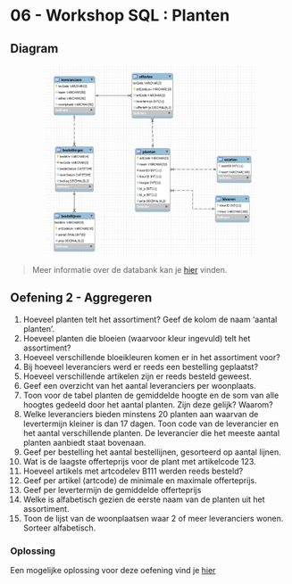 # 06 - Workshop SQL : Planten

## Diagram
<p align="center">
    <img width="75%"  src="../../images/diagram-planten.jpg" alt="Diagram Planten.db">
</p>

> Meer informatie over de databank kan je [hier](structure.md) vinden.

## Oefening 2 - Aggregeren

1. Hoeveel planten telt het assortiment? Geef de kolom de naam ‘aantal planten’. 
2. Hoeveel planten die bloeien (waarvoor kleur ingevuld) telt het assortiment?
3. Hoeveel verschillende bloeikleuren komen er in het assortiment voor? 
4. Bij hoeveel leveranciers werd er reeds een bestelling geplaatst? 
5. Hoeveel verschillende artikelen zijn er reeds besteld geweest. 
6. Geef een overzicht van het aantal leveranciers per woonplaats.  
7. Toon voor de tabel planten de gemiddelde hoogte en de som van alle hoogtes gedeeld door het aantal planten. Zijn deze gelijk? Waarom? 
8. Welke leveranciers bieden minstens 20 planten aan waarvan de levertermijn kleiner is dan 17 dagen. Toon code van de leverancier en het aantal verschillende planten. De leverancier die het meeste aantal planten aanbiedt staat bovenaan. 
9. Geef per bestelling het aantal bestellijnen, gesorteerd op aantal lijnen. 
10. Wat is de laagste offerteprijs voor de plant met artikelcode 123. 
11. Hoeveel artikels met artcodelev B111 werden reeds besteld? 
12. Geef per artikel (artcode) de minimale en maximale offerteprijs. 
13. Geef per levertermijn de gemiddelde offerteprijs 
14. Welke is alfabetisch gezien de eerste naam van de planten uit het assortiment. 
15. Toon de lijst van de woonplaatsen waar 2 of meer leveranciers wonen. Sorteer alfabetisch. 

### Oplossing
Een mogelijke oplossing voor deze oefening vind je [hier](/workshops/06-SQL/solutions/planten/exercise-2.md)
